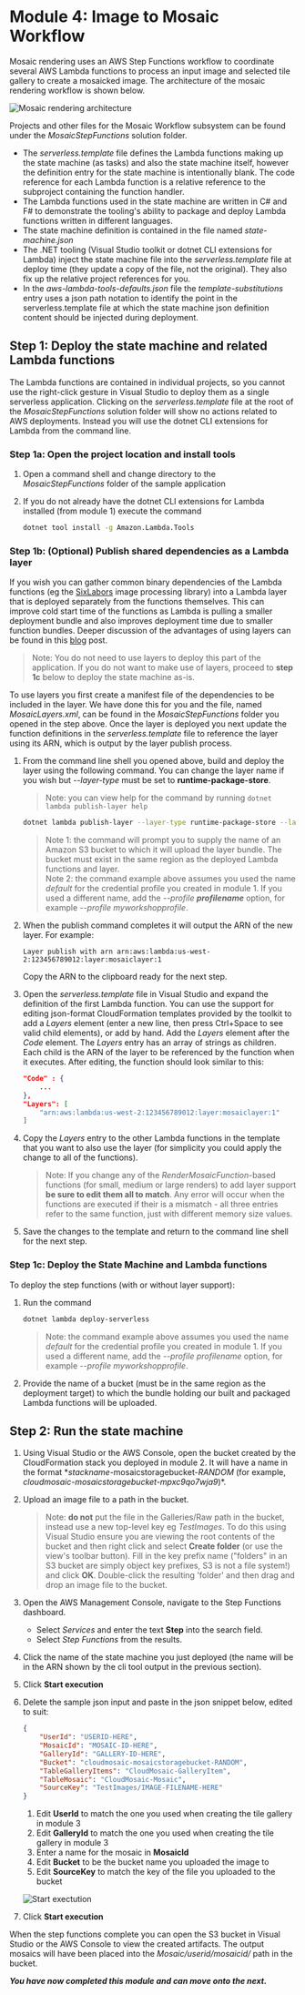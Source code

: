 # Module 4: Image to Mosaic Workflow

Mosaic rendering uses an AWS Step Functions workflow to coordinate several AWS Lambda functions to process an input image and selected tile gallery to create a mosaicked image. The architecture of the mosaic rendering workflow is shown below.

![Mosaic rendering architecture](media/4-Architecture.png)

Projects and other files for the Mosaic Workflow subsystem can be found under the *MosaicStepFunctions* solution folder.

* The *serverless.template* file defines the Lambda functions making up the state machine (as tasks) and also the state machine itself, however the definition entry for the state machine is intentionally blank. The code reference for each Lambda function is a relative reference to the subproject containing the function handler.
* The Lambda functions used in the state machine are written in C# and F# to demonstrate the tooling's ability to package and deploy Lambda functions written in different languages.
* The state machine definition is contained in the file named *state-machine.json*
* The .NET tooling (Visual Studio toolkit or dotnet CLI extensions for Lambda) inject the state machine file into the *serverless.template* file at deploy time (they update a copy of the file, not the original). They also fix up the relative project references for you.
* In the *aws-lambda-tools-defaults.json* file the *template-substitutions* entry uses a json path notation to identify the point in the serverless.template file at which the state machine json definition content should be injected during deployment.

## Step 1: Deploy the state machine and related Lambda functions

The Lambda functions are contained in individual projects, so you cannot use the right-click gesture in Visual Studio to deploy them as a single serverless application. Clicking on the *serverless.template* file at the root of the *MosaicStepFunctions* solution folder will show no actions related to AWS deployments. Instead you will use the dotnet CLI extensions for Lambda from the command line.

### Step 1a: Open the project location and install tools

1. Open a command shell and change directory to the *MosaicStepFunctions* folder of the sample application
1. If you do not already have the dotnet CLI extensions for Lambda installed (from module 1) execute the command

    ```bash
    dotnet tool install -g Amazon.Lambda.Tools
    ```

### Step 1b: (Optional) Publish shared dependencies as a Lambda layer

If you wish you can gather common binary dependencies of the Lambda functions (eg the [SixLabors](https://www.nuget.org/packages/SixLabors.ImageSharp/) image processing library) into a Lambda layer that is deployed separately from the functions themselves. This can improve cold start time of the functions as Lambda is pulling a smaller deployment bundle and also improves deployment time due to smaller function bundles. Deeper discussion of the advantages of using layers can be found in this [blog](https://aws.amazon.com/blogs/developer/aws-lambda-layers-with-net-core/) post.

> Note: You do not need to use layers to deploy this part of the application. If you do not want to make use of layers, proceed to **step 1c** below to deploy the state machine as-is.

To use layers you first create a manifest file of the dependencies to be included in the layer. We have done this for you and the file, named *MosaicLayers.xml*, can be found in the *MosaicStepFunctions* folder you opened in the step above. Once the layer is deployed you next update the function definitions in the *serverless.template* file to reference the layer using its ARN, which is output by the layer publish process.

1. From the command line shell you opened above, build and deploy the layer using the following command. You can change the layer name if you wish but *--layer-type* must be set to **runtime-package-store**.

    > Note: you can view help for the command by running `dotnet lambda publish-layer help`

    ```bash
    dotnet lambda publish-layer --layer-type runtime-package-store --layer-name mosaiclayer --package-manifest ./MosaicLayers.xml
    ```

    > Note 1: the command will prompt you to supply the name of an Amazon S3 bucket to which it will upload the layer bundle. The bucket must exist in the same region as the deployed Lambda functions and layer.\
    > Note 2: the command example above assumes you used the name *default* for the credential profile you created in module 1. If you used a different name, add the *--profile **profilename*** option, for example *--profile myworkshopprofile*.

1. When the publish command completes it will output the ARN of the new layer. For example:

    ```text
    Layer publish with arn arn:aws:lambda:us-west-2:123456789012:layer:mosaiclayer:1
    ```

    Copy the ARN to the clipboard ready for the next step.

1. Open the *serverless.template* file in Visual Studio and expand the definition of the first Lambda function. You can use the support for editing json-format CloudFormation templates provided by the toolkit to add a *Layers* element (enter a new line, then press Ctrl+Space to see valid child elements), or add by hand. Add the *Layers* element after the *Code* element. The *Layers* entry has an array of strings as children. Each child is the ARN of the layer to be referenced by the function when it executes. After editing, the function should look similar to this:

    ```json
    "Code" : {
        ...
    },
    "Layers": [
        "arn:aws:lambda:us-west-2:123456789012:layer:mosaiclayer:1"
    ]
    ```

1. Copy the *Layers* entry to the other Lambda functions in the template that you want to also use the layer (for simplicity you could apply the change to all of the functions).

    > Note: If you change any of the *RenderMosaicFunction*-based functions (for small, medium or large renders) to add layer support **be sure to edit them all to match**. Any error will occur when the functions are executed if their is a mismatch - all three entries refer to the same function, just with different memory size values.

1. Save the changes to the template and return to the command line shell for the next step.

### Step 1c: Deploy the State Machine and Lambda functions

To deploy the step functions (with or without layer support):

1. Run the command

    ```bash
    dotnet lambda deploy-serverless
    ````

    > Note: the command example above assumes you used the name *default* for the credential profile you created in module 1. If you used a different name, add the *--profile profilename* option, for example *--profile myworkshopprofile*.

1. Provide the name of a bucket (must be in the same region as the deployment target) to which the bundle holding our built and packaged Lambda functions will be uploaded.

## Step 2: Run the state machine

1. Using Visual Studio or the AWS Console, open the bucket created by the CloudFormation stack you deployed in module 2. It will have a name in the format **stackname*-mosaicstoragebucket-*RANDOM* (for example, *cloudmosaic-mosaicstoragebucket-mpxc9qo7wja9*)*.
1. Upload an image file to a path in the bucket.
    > Note: **do not** put the file in the Galleries/Raw path in the bucket, instead use a new top-level key eg *TestImages*. To do this using Visual Studio ensure you are viewing the root contents of the bucket and then right click and select **Create folder** (or use the view's toolbar button). Fill in the key prefix name ("folders" in an S3 bucket are simply object key prefixes, S3 is not a file system!) and click **OK**. Double-click the resulting 'folder' and then drag and drop an image file to the bucket.
1. Open the AWS Management Console, navigate to the Step Functions dashboard.
    * Select *Services* and enter the text **Step** into the search field.
    * Select *Step Functions* from the results.
1. Click the name of the state machine you just deployed (the name will be in the ARN shown by the cli tool output in the previous section).
1. Click **Start execution**
1. Delete the sample json input and paste in the json snippet below, edited to suit:

    ```json
    {
        "UserId": "USERID-HERE",
        "MosaicId": "MOSAIC-ID-HERE",
        "GalleryId": "GALLERY-ID-HERE",
        "Bucket": "cloudmosaic-mosaicstoragebucket-RANDOM",
        "TableGalleryItems": "CloudMosaic-GalleryItem",
        "TableMosaic": "CloudMosaic-Mosaic",
        "SourceKey": "TestImages/IMAGE-FILENAME-HERE"
    }
    ```

    1. Edit **UserId** to match the one you used when creating the tile gallery in module 3
    1. Edit **GalleryId** to match the one you used when creating the tile gallery in module 3
    1. Enter a name for the mosaic in **MosaicId**
    1. Edit **Bucket** to be the bucket name you uploaded the image to
    1. Edit **SourceKey** to match the key of the file you uploaded to the bucket

    ![Start exectution](media/4-ExecStepFunctionWorkflow.png)

1. Click **Start execution**

When the step functions complete you can open the S3 bucket in Visual Studio or the AWS Console to view the created artifacts. The output mosaics will have been placed into the *Mosaic/userid/mosaicid/* path in the bucket.

***You have now completed this module and can move onto the next.***
